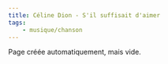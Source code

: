 ```yaml
---
title: Céline Dion - S'il suffisait d'aimer
tags:
    - musique/chanson
---
```


Page créée automatiquement, mais vide.
